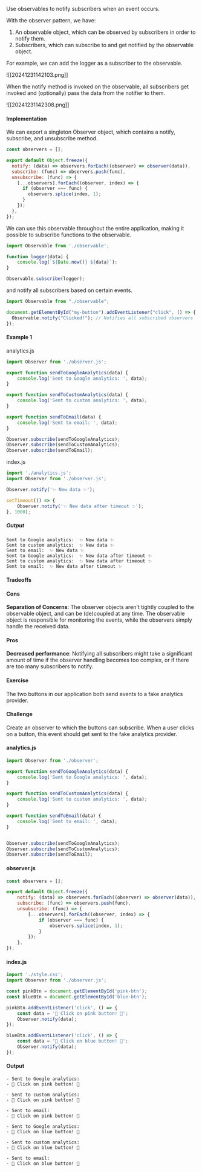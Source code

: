 
Use observables to notify subscribers when an event occurs.

With the observer pattern, we have:

1. An observable object, which can be observed by subscribers in order to notify them.
2. Subscribers, which can subscribe to and get notified by the observable object.

For example, we can add the logger as a subscriber to the observable.

![[20241231142103.png]]

When the notify method is invoked on the observable, all subscribers get invoked and (optionally) pass the data from the notifier to them.

![[20241231142308.png]]

#### Implementation

We can export a singleton Observer object, which contains a notify, subscribe, and unsubscribe method.

```js
const observers = [];

export default Object.freeze({
  notify: (data) => observers.forEach((observer) => observer(data)),
  subscribe: (func) => observers.push(func),
  unsubscribe: (func) => {
    [...observers].forEach((observer, index) => {
      if (observer === func) {
        observers.splice(index, 1);
      }
    });
  },
});
```

We can use this observable throughout the entire application, making it possible to subscribe functions to the observable.

```js
import Observable from './observable';

function logger(data) {
	console.log(`${Date.now()} ${data}`);
}

Observable.subscribe(logger);
```

and notify all subscribers based on certain events.

```js
import Observable from "./observable";

document.getElementById("my-button").addEventListener("click", () => {
  Observable.notify("Clicked!"); // Notifies all subscribed observers
});
```

#### Example 1

analytics.js

```js
import Observer from './observer.js';

export function sendToGoogleAnalytics(data) {
	console.log('Sent to Google analytics: ', data);
}

export function sendToCustomAnalytics(data) {
	console.log('Sent to custom analytics: ', data);
}

export function sendToEmail(data) {
	console.log('Sent to email: ', data);
}

Observer.subscribe(sendToGoogleAnalytics);
Observer.subscribe(sendToCustomAnalytics);
Observer.subscribe(sendToEmail);
```

index.js

```js
import './analytics.js';
import Observer from './observer.js';

Observer.notify('✨ New data ✨');

setTimeout(() => {
	Observer.notify('✨ New data after timeout ✨');
}, 1000);
```

##### Output

```
Sent to Google analytics:  ✨ New data ✨
Sent to custom analytics:  ✨ New data ✨
Sent to email:  ✨ New data ✨
Sent to Google analytics:  ✨ New data after timeout ✨
Sent to custom analytics:  ✨ New data after timeout ✨
Sent to email:  ✨ New data after timeout ✨
```

#### Tradeoffs

#### Cons

**Separation of Concerns**: The observer objects aren't tightly coupled to the observable object, and can be (de)coupled at any time. The observable object is responsible for monitoring the events, while the observers simply handle the received data.

#### Pros

**Decreased performance**: Notifying all subscribers might take a significant amount of time if the observer handling becomes too complex, or if there are too many subscribers to notify.

#### Exercise

The two buttons in our application both send events to a fake analytics provider.

#### Challenge

Create an observer to which the buttons can subscribe. When a user clicks on a button, this event should get sent to the fake analytics provider.

#### analytics.js 

```js
import Observer from './observer';

export function sendToGoogleAnalytics(data) {
	console.log('Sent to Google analytics: ', data);
}

export function sendToCustomAnalytics(data) {
	console.log('Sent to custom analytics: ', data);
}

export function sendToEmail(data) {
	console.log('Sent to email: ', data);
}


Observer.subscribe(sendToGoogleAnalytics);
Observer.subscribe(sendToCustomAnalytics);
Observer.subscribe(sendToEmail);
```

#### observer.js

```js
const observers = [];

export default Object.freeze({
	notify: (data) => observers.forEach((observer) => observer(data)),
	subscribe: (func) => observers.push(func),
	unsubscribe: (func) => {
		[...observers].forEach((observer, index) => {
			if (observer === func) {
				observers.splice(index, 1);
			}
		});
	},
});
```

#### index.js

```js
import './style.css';
import Observer from './observer.js';

const pinkBtn = document.getElementById('pink-btn');
const blueBtn = document.getElementById('blue-btn');

pinkBtn.addEventListener('click', () => {
	const data = '🎀 Click on pink button! 🎀';
	Observer.notify(data);
});

blueBtn.addEventListener('click', () => {
	const data = '🦋 Click on blue button! 🦋';
	Observer.notify(data);
});
```

#### Output

```
- Sent to Google analytics:
- 🎀 Click on pink button! 🎀

- Sent to custom analytics:
- 🎀 Click on pink button! 🎀

- Sent to email:
- 🎀 Click on pink button! 🎀
    
- Sent to Google analytics:
- 🦋 Click on blue button! 🦋

- Sent to custom analytics:
- 🦋 Click on blue button! 🦋
    
- Sent to email:
- 🦋 Click on blue button! 🦋
```



